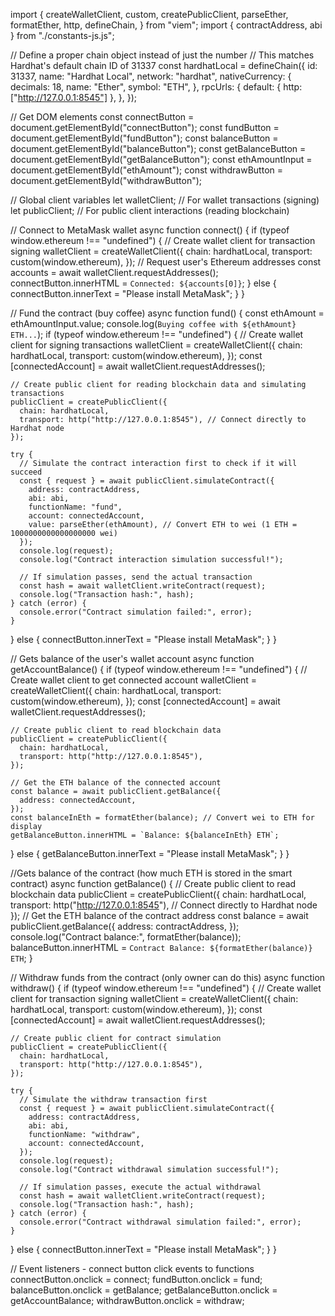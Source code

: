 import {
  createWalletClient,
  custom,
  createPublicClient,
  parseEther,
  formatEther,
  http,
  defineChain,
} from "viem";
import { contractAddress, abi } from "./constants-js.js";

// Define a proper chain object instead of just the number
// This matches Hardhat's default chain ID of 31337
const hardhatLocal = defineChain({
  id: 31337,
  name: "Hardhat Local",
  network: "hardhat",
  nativeCurrency: {
    decimals: 18,
    name: "Ether",
    symbol: "ETH",
  },
  rpcUrls: {
    default: { http: ["http://127.0.0.1:8545"] },
  },
});

// Get DOM elements
const connectButton = document.getElementById("connectButton");
const fundButton = document.getElementById("fundButton");
const balanceButton = document.getElementById("balanceButton");
const getBalanceButton = document.getElementById("getBalanceButton");
const ethAmountInput = document.getElementById("ethAmount");
const withdrawButton = document.getElementById("withdrawButton");

// Global client variables
let walletClient; // For wallet transactions (signing)
let publicClient; // For public client interactions (reading blockchain)

// Connect to MetaMask wallet
async function connect() {
  if (typeof window.ethereum !== "undefined") {
    // Create wallet client for transaction signing
    walletClient = createWalletClient({
      chain: hardhatLocal,
      transport: custom(window.ethereum),
    });
    // Request user's Ethereum addresses
    const accounts = await walletClient.requestAddresses();
    connectButton.innerHTML = `Connected: ${accounts[0]}`;
  } else {
    connectButton.innerText = "Please install MetaMask";
  }
}

// Fund the contract (buy coffee)
async function fund() {
  const ethAmount = ethAmountInput.value;
  console.log(`Buying coffee with ${ethAmount} ETH...`);
  if (typeof window.ethereum !== "undefined") {
    // Create wallet client for signing transactions
    walletClient = createWalletClient({
      chain: hardhatLocal,
      transport: custom(window.ethereum),
    });
    const [connectedAccount] = await walletClient.requestAddresses();

    // Create public client for reading blockchain data and simulating transactions
    publicClient = createPublicClient({
      chain: hardhatLocal,
      transport: http("http://127.0.0.1:8545"), // Connect directly to Hardhat node
    });

    try {
      // Simulate the contract interaction first to check if it will succeed
      const { request } = await publicClient.simulateContract({
        address: contractAddress,
        abi: abi,
        functionName: "fund",
        account: connectedAccount,
        value: parseEther(ethAmount), // Convert ETH to wei (1 ETH = 1000000000000000000 wei)
      });
      console.log(request);
      console.log("Contract interaction simulation successful!");

      // If simulation passes, send the actual transaction
      const hash = await walletClient.writeContract(request);
      console.log("Transaction hash:", hash);
    } catch (error) {
      console.error("Contract simulation failed:", error);
    }
  } else {
    connectButton.innerText = "Please install MetaMask";
  }
}

// Gets balance of the user's wallet account
async function getAccountBalance() {
  if (typeof window.ethereum !== "undefined") {
    // Create wallet client to get connected account
    walletClient = createWalletClient({
      chain: hardhatLocal,
      transport: custom(window.ethereum),
    });
    const [connectedAccount] = await walletClient.requestAddresses();

    // Create public client to read blockchain data
    publicClient = createPublicClient({
      chain: hardhatLocal,
      transport: http("http://127.0.0.1:8545"),
    });

    // Get the ETH balance of the connected account
    const balance = await publicClient.getBalance({
      address: connectedAccount,
    });
    const balanceInEth = formatEther(balance); // Convert wei to ETH for display
    getBalanceButton.innerHTML = `Balance: ${balanceInEth} ETH`;
  } else {
    getBalanceButton.innerText = "Please install MetaMask";
  }
}

//Gets balance of the contract (how much ETH is stored in the smart contract)
async function getBalance() {
  // Create public client to read blockchain data
  publicClient = createPublicClient({
    chain: hardhatLocal,
    transport: http("http://127.0.0.1:8545"), // Connect directly to Hardhat node
  });
  // Get the ETH balance of the contract address
  const balance = await publicClient.getBalance({
    address: contractAddress,
  });
  console.log("Contract balance:", formatEther(balance));
  balanceButton.innerHTML = `Contract Balance: ${formatEther(balance)} ETH`;
}

// Withdraw funds from the contract (only owner can do this)
async function withdraw() {
  if (typeof window.ethereum !== "undefined") {
    // Create wallet client for transaction signing
    walletClient = createWalletClient({
      chain: hardhatLocal,
      transport: custom(window.ethereum),
    });
    const [connectedAccount] = await walletClient.requestAddresses();

    // Create public client for contract simulation
    publicClient = createPublicClient({
      chain: hardhatLocal,
      transport: http("http://127.0.0.1:8545"),
    });

    try {
      // Simulate the withdraw transaction first
      const { request } = await publicClient.simulateContract({
        address: contractAddress,
        abi: abi,
        functionName: "withdraw",
        account: connectedAccount,
      });
      console.log(request);
      console.log("Contract withdrawal simulation successful!");

      // If simulation passes, execute the actual withdrawal
      const hash = await walletClient.writeContract(request);
      console.log("Transaction hash:", hash);
    } catch (error) {
      console.error("Contract withdrawal simulation failed:", error);
    }
  } else {
    connectButton.innerText = "Please install MetaMask";
  }
}

// Event listeners - connect button click events to functions
connectButton.onclick = connect;
fundButton.onclick = fund;
balanceButton.onclick = getBalance;
getBalanceButton.onclick = getAccountBalance;
withdrawButton.onclick = withdraw;
